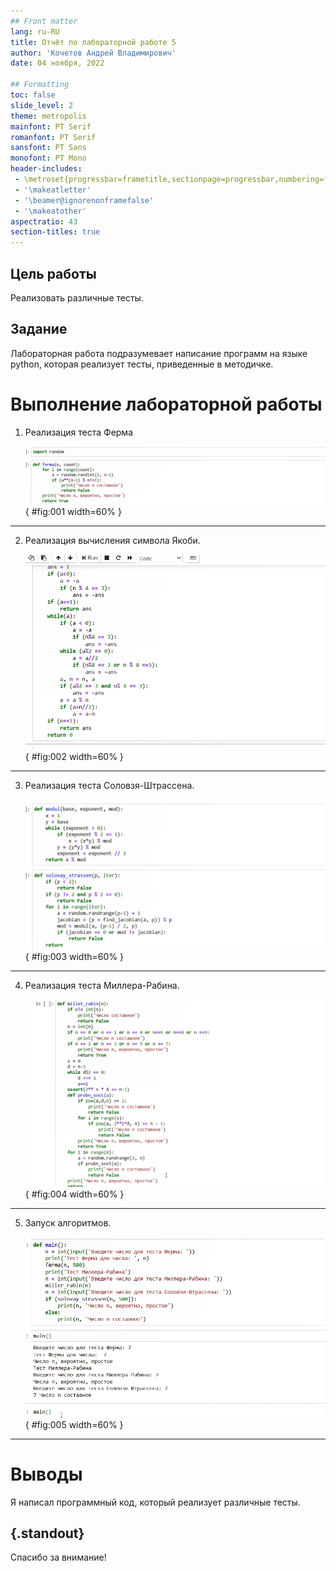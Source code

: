 ```yaml
---
## Front matter
lang: ru-RU
title: Отчёт по лабораторной работе 5
author: 'Кочетов Андрей Владимирович'
date: 04 ноября, 2022

## Formatting
toc: false
slide_level: 2
theme: metropolis
mainfont: PT Serif
romanfont: PT Serif
sansfont: PT Sans
monofont: PT Mono
header-includes: 
 - \metroset{progressbar=frametitle,sectionpage=progressbar,numbering=fraction}
 - '\makeatletter'
 - '\beamer@ignorenonframefalse'
 - '\makeatother'
aspectratio: 43
section-titles: true
---
```


## Цель работы

Реализовать различные тесты.

## Задание

Лабораторная работа подразумевает написание программ на языке python, которая реализует тесты, приведенные в методичке.

# Выполнение лабораторной работы

1. Реализация теста Ферма

   ![рис.1. Тест Ферма](images/1.png){ #fig:001 width=60% }

---

2. Реализация вычисления символа Якоби.

   ![рис.2. Символ Якоби](images/2.png){ #fig:002 width=60% }

---

3. Реализация теста Соловзя-Штрассена.

   ![рис.3. Тест Соловзя-Штрассена](images/3.png){ #fig:003 width=60% }

---

4. Реализация теста Миллера-Рабина.

   ![рис.4. Теста Миллера-Рабина](images/4.png){ #fig:004 width=60% }

---

5. Запуск алгоритмов.

   ![рис.5. Запуск](images/5.png){ #fig:005 width=60% }

---

# Выводы

Я написал программный код, который реализует различные тесты.


## {.standout}

Спасибо за внимание!
